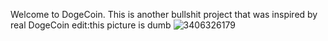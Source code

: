 Welcome to DogeCoin. This is another bullshit project that was inspired by real DogeCoin
edit:this picture is dumb
![3406326179](https://user-images.githubusercontent.com/55863344/117395346-f12d6e00-af21-11eb-89e3-371091729482.jpg)
